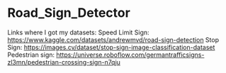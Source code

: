 # Road_Sign_Detector
Links where I got my datasets:
Speed Limit Sign: https://www.kaggle.com/datasets/andrewmvd/road-sign-detection
Stop Sign: https://images.cv/dataset/stop-sign-image-classification-dataset
Pedestrian sign: https://universe.roboflow.com/germantrafficsigns-zl3mn/pedestrian-crossing-sign-n7qju
